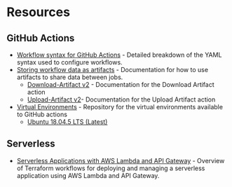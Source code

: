 # Resources

## GitHub Actions

* [Workflow syntax for GitHub Actions](https://docs.github.com/en/actions/reference/workflow-syntax-for-github-actions) - Detailed breakdown of the YAML syntax used to configure workflows.
* [Storing workflow data as artifacts](https://docs.github.com/en/actions/guides/storing-workflow-data-as-artifacts) - Documentation for how to use artifacts to share data between jobs.
  * [Download-Artifact v2](https://github.com/actions/download-artifact) - Documentation for the Download Artifact action
  * [Upload-Artifact v2](https://github.com/actions/upload-artifact)- Documentation for the Upload Artifact action
* [Virtual Environments](https://github.com/actions/virtual-environments) - Repository for the virtual environments available to GitHub actions
  * [Ubuntu 18.04.5 LTS (Latest)](https://github.com/actions/virtual-environments/blob/main/images/linux/Ubuntu1804-README.md)

## Serverless

* [Serverless Applications with AWS Lambda and API Gateway](https://learn.hashicorp.com/tutorials/terraform/lambda-api-gateway#a-new-version-of-the-lambda-function) - Overview of Terraform workflows for deploying and managing a serverless application using AWS Lambda and API Gateway.
